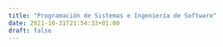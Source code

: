 ```yaml
---
title: "Programación de Sistemas e Ingeniería de Software"
date: 2021-10-31T21:54:33+01:00
draft: false
---
```


